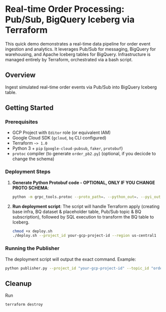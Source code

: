 # Real-time Order Processing: Pub/Sub, BigQuery Iceberg via Terraform

This quick demo demonstrates a real-time data pipeline for order event ingestion and analytics. It leverages Pub/Sub for messaging, BigQuery for warehousing, and Apache Iceberg tables for BigQuery. 
Infrastructure is managed entirely by Terraform, orchestrated via a bash script.

## Overview

Ingest simulated real-time order events via Pub/Sub into BigQuery Iceberg table.


## Getting Started

### Prerequisites

* GCP Project with `Editor` role (or equivalent IAM)
* Google Cloud SDK (`gcloud`, `bq` CLI configured)
* Terraform `~> 1.0`
* Python 3 + `pip` (`google-cloud-pubsub`, `faker`, `protobuf`)
* `protoc` compiler (to generate `order_pb2.py`) (optional, if you decicde to change the schema)

### Deployment Steps

1.  **Generate Python Protobuf code - OPTIONAL, ONLY IF YOU CHANGE PROTO SCHEMA**:
    ```bash
    python -m grpc_tools.protoc --proto_path=. --python_out=. --pyi_out=. --grpc_python_out=. order.proto
    ```
2.  **Run deployment script**: The script will handle Terraform apply (creating base infra, BQ dataset & placeholder table, Pub/Sub topic & BQ subscription), followed by SQL execution to transform the BQ table to Iceberg.
    ```bash
    chmod +x deploy.sh
    ./deploy.sh --project_id your-gcp-project-id --region us-central1
    ```

### Running the Publisher

The deployment script will output the exact command. Example:

```bash
python publisher.py --project_id "your-gcp-project-id" --topic_id "order-events-<random_suffix>"
```

## Cleanup

Run 
```bash
terraform destroy
```
